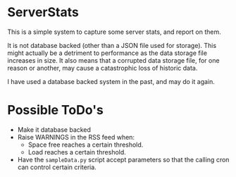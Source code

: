 # ServerStats
This is a simple system to capture some server stats, and report on them.

It is not database backed (other than a JSON file used for storage).
This might actually be a detriment to performance as the data storage file increases in size.
It also means that a corrupted data storage file, for one reason or another, may cause a catastrophic loss of historic data.

I have used a database backed system in the past, and may do it again.

# Possible ToDo's

* Make it database backed
* Raise WARNINGS in the RSS feed when:
	* Space free reaches a certain threshold.
	* Load reaches a certain threshold.
* Have the `sampleData.py` script accept parameters so that the calling cron can control certain criteria.

